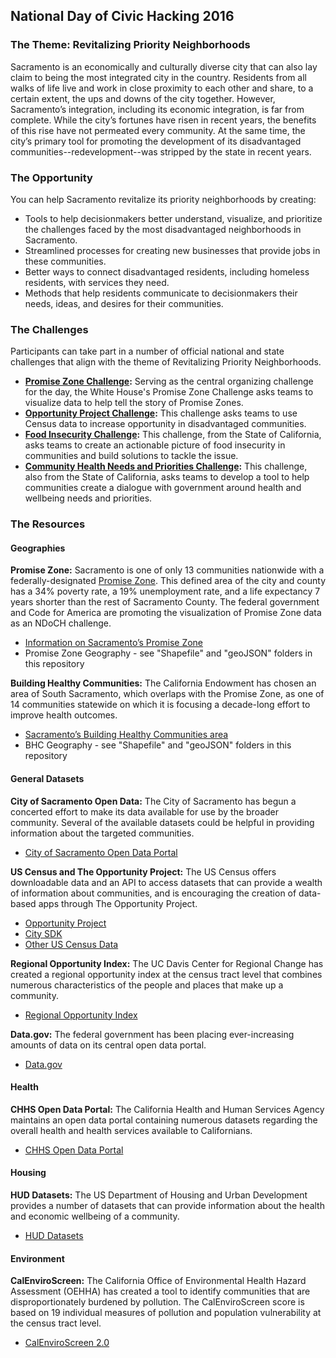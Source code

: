 ## National Day of Civic Hacking 2016

### The Theme: Revitalizing Priority Neighborhoods

Sacramento is an economically and culturally diverse city that can also lay claim to being the most integrated city in the country. Residents from all walks of life live and work in close proximity to each other and share, to a certain extent, the ups and downs of the city together. However, Sacramento’s integration, including its economic integration, is far from complete. While the city’s fortunes have risen in recent years, the benefits of this rise have not permeated every community. At the same time, the city’s primary tool for promoting the development of its disadvantaged communities--redevelopment--was stripped by the state in recent years.

### The Opportunity

You can help Sacramento revitalize its priority neighborhoods by creating:
* Tools to help decisionmakers better understand, visualize, and prioritize the challenges faced by the most disadvantaged neighborhoods in Sacramento.
* Streamlined processes for creating new businesses that provide jobs in these communities.
* Better ways to connect disadvantaged residents, including homeless residents, with services they need.
* Methods that help residents communicate to decisionmakers their needs, ideas, and desires for their communities.

### The Challenges
Participants can take part in a number of official national and state challenges that align with the theme of Revitalizing Priority Neighborhoods.
* **[Promise Zone Challenge](https://www.codeforamerica.org/events/national-day-2016/challenge-promise-zone-data):** Serving as the central organizing challenge for the day, the White House's Promise Zone Challenge asks teams to visualize data to help tell the story of Promise Zones.
* **[Opportunity Project Challenge](https://www.codeforamerica.org/events/national-day-2016/challenge-the-opportunity-project):** This challenge asks teams to use Census data to increase opportunity in disadvantaged communities.
* **[Food Insecurity Challenge](https://github.com/code4sac/ndoch-2016/blob/master/FoodInsecurity.md):** This challenge, from the State of California, asks teams to create an actionable picture of food insecurity in communities and build solutions to tackle the issue.
* **[Community Health Needs and Priorities Challenge](https://github.com/code4sac/ndoch-2016/blob/master/CommunityHealthNeeds.md):** This challenge, also from the State of California, asks teams to develop a tool to help communities create a dialogue with government around health and wellbeing needs and priorities.

### The Resources

#### Geographies

**Promise Zone:** Sacramento is one of only 13 communities nationwide with a federally-designated [Promise Zone](https://www.hudexchange.info/programs/promise-zones/promise-zones-overview/). This defined area of the city and county has a 34% poverty rate, a 19% unemployment rate, and a life expectancy 7 years shorter than the rest of Sacramento County. The federal government and Code for America are promoting the visualization of Promise Zone data as an NDoCH challenge.
* [Information on Sacramento’s Promise Zone](http://www.shra.org/SacramentoPromiseZone.aspx)
* Promise Zone Geography - see "Shapefile" and "geoJSON" folders in this repository

**Building Healthy Communities:** The California Endowment has chosen an area of South Sacramento, which overlaps with the Promise Zone, as one of 14 communities statewide on which it is focusing a decade-long effort to improve health outcomes.
* [Sacramento’s Building Healthy Communities area](http://www.calendow.org/places/sacramento/)
* BHC Geography - see "Shapefile" and "geoJSON" folders in this repository

#### General Datasets

**City of Sacramento Open Data:** The City of Sacramento has begun a concerted effort to make its data available for use by the broader community. Several of the available datasets could be helpful in providing information about the targeted communities.
* [City of Sacramento Open Data Portal](http://data.cityofsacramento.org/)

**US Census and The Opportunity Project:** The US Census offers downloadable data and an API to access datasets that can provide a wealth of information about communities, and is encouraging the creation of data-based apps through The Opportunity Project.
* [Opportunity Project](http://opportunity.census.gov/)
* [City SDK](http://uscensusbureau.github.io/citysdk/)
* [Other US Census Data](http://www.census.gov/data.html)

**Regional Opportunity Index:** The UC Davis Center for Regional Change has created a regional opportunity index at the census tract level that combines numerous characteristics of the people and places that make up a community.
* [Regional Opportunity Index](http://interact.regionalchange.ucdavis.edu/roi/)

**Data.gov:** The federal government has been placing ever-increasing amounts of data on its central open data portal.
* [Data.gov](https://www.data.gov/)

#### Health

**CHHS Open Data Portal:** The California Health and Human Services Agency maintains an open data portal containing numerous datasets regarding the overall health and health services available to Californians.
* [CHHS Open Data Portal](https://chhs.data.ca.gov/)

#### Housing

**HUD Datasets:** The US Department of Housing and Urban Development provides a number of datasets that can provide information about the health and economic wellbeing of a community.
* [HUD Datasets](https://www.huduser.gov/portal/pdrdatas_landing.html)

#### Environment

**CalEnviroScreen:** The California Office of Environmental Health Hazard Assessment (OEHHA) has created a tool to identify communities that are disproportionately burdened by pollution. The CalEnviroScreen score is based on 19 individual measures of pollution and population vulnerability at the census tract level.
* [CalEnviroScreen 2.0](http://oehha.ca.gov/calenviroscreen/report/calenviroscreen-version-20)

